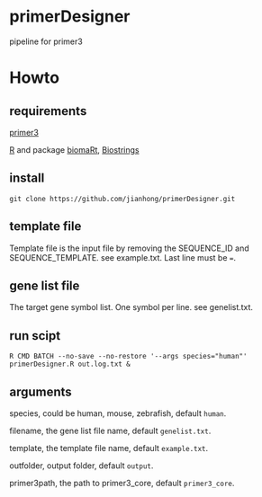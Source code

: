 # primerDesigner
pipeline for primer3

# Howto

## requirements

 [primer3](http://primer3.org/manual.html#installLinux)
 
 [R](https://www.r-project.org/) and package [biomaRt](https://bioconductor.org/packages/release/bioc/html/biomaRt.html), [Biostrings](https://bioconductor.org/packages/release/bioc/html/Biostrings.html)

## install

```
git clone https://github.com/jianhong/primerDesigner.git
```

## template file

Template file is the input file by removing the SEQUENCE_ID and SEQUENCE_TEMPLATE. see example.txt.
Last line must be `=`.

## gene list file

The target gene symbol list. One symbol per line. see genelist.txt.

## run scipt

```
R CMD BATCH --no-save --no-restore '--args species="human"' primerDesigner.R out.log.txt &
```

## arguments

species, could be human, mouse, zebrafish, default `human`.

filename, the gene list file name, default `genelist.txt`.

template, the template file name, default `example.txt`.

outfolder, output folder, default `output`.

primer3path, the path to primer3_core, default `primer3_core`.
